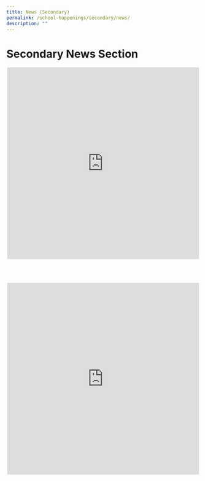```yaml
---
title: News (Secondary)
permalink: /school-happenings/secondary/news/
description: ""
---
```

# Secondary News Section
<p align="center">
<iframe allow="autoplay; clipboard-write; encrypted-media; picture-in-picture; web-share" allowfullscreen="true" frameborder="0" scrolling="no" style="border:none;overflow:hidden" height="500" width="500" src="https://www.facebook.com/plugins/page.php?href=https%3A%2F%2Fwww.facebook.com%2Fmarisstellahighschool%2F&amp;tabs=timeline&amp;width=500&amp;height=500&amp;small_header=false&amp;adapt_container_width=true&amp;hide_cover=false&amp;show_facepile=true&amp;appId"></iframe>
</p>

<br><br>

<p align="center">
<iframe allow="autoplay; clipboard-write; encrypted-media; picture-in-picture; web-share" allowfullscreen="true" frameborder="0" scrolling="no" style="border:none;overflow:hidden" height="500" width="500" src="https://www.facebook.com/plugins/page.php?href=https%3A%2F%2Fwww.facebook.com%2Fmarisstellahighschool%2F&amp;tabs=timeline&amp;width=500&amp;height=500&amp;small_header=false&amp;adapt_container_width=true&amp;hide_cover=false&amp;show_facepile=true&amp;appId"></iframe>
	</p>